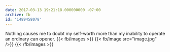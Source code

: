 ```yaml
---
date: 2017-03-13 19:21:18.000000000 -07:00
archive: fb
id: '1489458078'
---
```


Nothing causes me to doubt my self-worth more than my inability to operate an ordinary can opener.
{{< fb/images >}}
{{< fb/image src="image.jpg" />}}
{{< /fb/images >}}
